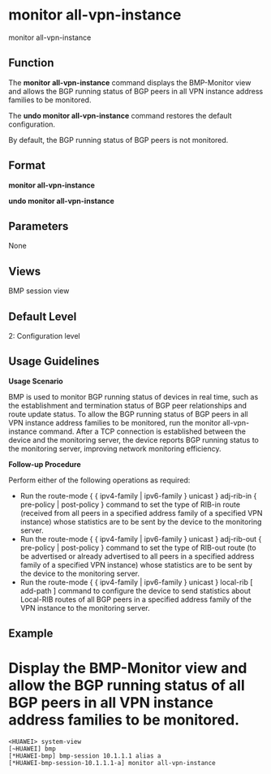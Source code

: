 monitor all-vpn-instance
========================

monitor all-vpn-instance

Function
--------



The **monitor all-vpn-instance** command displays the BMP-Monitor view and allows the BGP running status of BGP peers in all VPN instance address families to be monitored.

The **undo monitor all-vpn-instance** command restores the default configuration.



By default, the BGP running status of BGP peers is not monitored.


Format
------

**monitor all-vpn-instance**

**undo monitor all-vpn-instance**


Parameters
----------

None

Views
-----

BMP session view


Default Level
-------------

2: Configuration level


Usage Guidelines
----------------

**Usage Scenario**



BMP is used to monitor BGP running status of devices in real time, such as the establishment and termination status of BGP peer relationships and route update status. To allow the BGP running status of BGP peers in all VPN instance address families to be monitored, run the monitor all-vpn-instance command. After a TCP connection is established between the device and the monitoring server, the device reports BGP running status to the monitoring server, improving network monitoring efficiency.



**Follow-up Procedure**

Perform either of the following operations as required:

* Run the route-mode { { ipv4-family | ipv6-family } unicast } adj-rib-in { pre-policy | post-policy } command to set the type of RIB-in route (received from all peers in a specified address family of a specified VPN instance) whose statistics are to be sent by the device to the monitoring server.
* Run the route-mode { { ipv4-family | ipv6-family } unicast } adj-rib-out { pre-policy | post-policy } command to set the type of RIB-out route (to be advertised or already advertised to all peers in a specified address family of a specified VPN instance) whose statistics are to be sent by the device to the monitoring server.
* Run the route-mode { { ipv4-family | ipv6-family } unicast } local-rib [ add-path ] command to configure the device to send statistics about Local-RIB routes of all BGP peers in a specified address family of the VPN instance to the monitoring server.


Example
-------

# Display the BMP-Monitor view and allow the BGP running status of all BGP peers in all VPN instance address families to be monitored.
```
<HUAWEI> system-view
[~HUAWEI] bmp
[*HUAWEI-bmp] bmp-session 10.1.1.1 alias a
[*HUAWEI-bmp-session-10.1.1.1-a] monitor all-vpn-instance

```